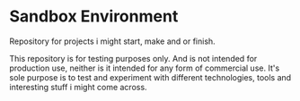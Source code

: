 # Sandbox Environment

Repository for projects i might start, make and or finish.

This repository is for testing purposes only. And is not intended for
production use, neither is it intended for any form of commercial use. It's
sole purpose is to test and experiment with different technologies, tools and
interesting stuff i might come across.
